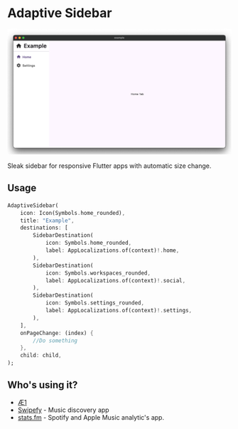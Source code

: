 # Adaptive Sidebar

[pub-image]: https://img.shields.io/pub/v/adaptive_sidebar.svg
[pub-url]: https://pub.dev/packages/adaptive_sidebar

![Image](https://github.com/ae1dev/adaptive_sidebar/blob/main/example/assets/screenshot.png?raw=true)

Sleak sidebar for responsive Flutter apps with automatic size change.

## Usage

```dart
AdaptiveSidebar(
    icon: Icon(Symbols.home_rounded),
    title: "Example",
    destinations: [
        SidebarDestination(
            icon: Symbols.home_rounded,
            label: AppLocalizations.of(context)!.home,
        ),
        SidebarDestination(
            icon: Symbols.workspaces_rounded,
            label: AppLocalizations.of(context)!.social,
        ),
        SidebarDestination(
            icon: Symbols.settings_rounded,
            label: AppLocalizations.of(context)!.settings,
        ),
    ],
    onPageChange: (index) {
        //Do something
    },
    child: child,
);

```

## Who's using it?

- [Æ1](https://Æ1.com)
- [Swipefy](https://swipefy.app) - Music discovery app
- [stats.fm](https://stats.fm/) - Spotify and Apple Music analytic's app.
